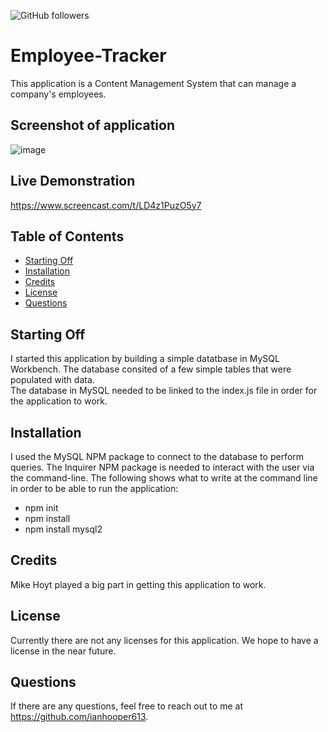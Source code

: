 ![GitHub followers](https://img.shields.io/github/followers/ianhooper613?label=Follow&style=social)

# Employee-Tracker
This application is a Content Management System that can manage a company's employees.



## Screenshot of application
![image](https://user-images.githubusercontent.com/60622571/81340648-2dfc2600-907e-11ea-864b-55b26a2c4b32.png)




## Live Demonstration
https://www.screencast.com/t/LD4z1PuzO5y7


## Table of Contents
  * [Starting Off](#Starting_Off)  
  * [Installation](#Installation)
  * [Credits](#Credits)
  * [License](#License)
  * [Questions](#Questions)




  ## Starting Off
  I started this application by building a simple datatbase in MySQL Workbench.  The database consited of a few simple tables that were populated with data.  
  The database in MySQL needed to be linked to the index.js file in order for the  application to work.



  ## Installation
  I used the MySQL NPM package to connect to the database to perform queries.
  The Inquirer NPM package is needed to interact with the user via the command-line.
  The following shows what to write at the command line in order to be able to run the application:


  * npm init
  * npm install
  * npm install mysql2




  ## Credits
  Mike Hoyt played a big part in getting this application to work.




  ## License
  Currently there are not any licenses for this application.  We hope to have a license in the near future.



  ## Questions
  If there are any questions, feel free to reach out to me at https://github.com/ianhooper613.